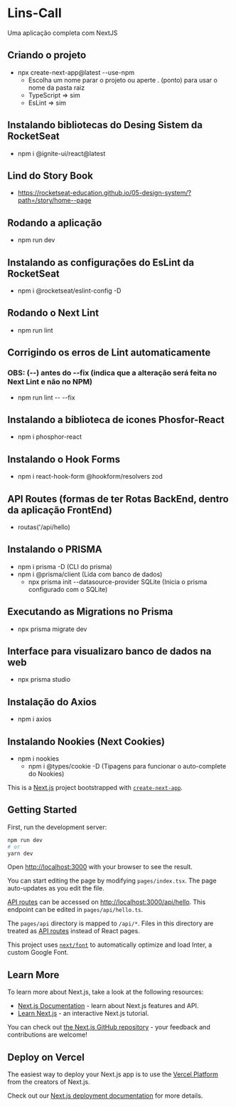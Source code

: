 # Lins-Call
Uma aplicação completa com NextJS

## Criando o projeto
- npx create-next-app@latest --use-npm
  - Escolha um nome parar o projeto ou aperte . (ponto) para usar o nome da pasta raiz
  - TypeScript  => sim
  - EsLint      => sim

## Instalando bibliotecas do Desing Sistem da RocketSeat
- npm i @ignite-ui/react@latest

## Lind do Story Book
- https://rocketseat-education.github.io/05-design-system/?path=/story/home--page

## Rodando a aplicação
- npm run dev

## Instalando as configurações do EsLint da RocketSeat
- npm i @rocketseat/eslint-config -D

## Rodando o Next Lint
- npm run lint

## Corrigindo os erros de Lint automaticamente 
### OBS: (--) antes do --fix (indica que a alteração será feita no Next Lint e não no NPM)
- npm run lint -- --fix

## Instalando a biblioteca de icones Phosfor-React
- npm i phosphor-react

## Instalando o Hook Forms
- npm i react-hook-form @hookform/resolvers zod

## API Routes (formas de ter Rotas BackEnd, dentro da aplicação FrontEnd)
- routas('/api/hello)

## Instalando o PRISMA
- npm i prisma -D (CLI do prisma)
- npm i @prisma/client (Lida com banco de dados)
  - npx prisma init --datasource-provider SQLite (Inicia o prisma configurado com o SQLite)

## Executando as Migrations no Prisma
- npx prisma migrate dev

## Interface para visualizaro banco de dados na web
- npx prisma studio

## Instalação do Axios
- npm i axios

## Instalando Nookies (Next Cookies)
- npm i nookies
  - npm i @types/cookie -D (Tipagens para funcionar o auto-complete do Nookies)












This is a [Next.js](https://nextjs.org/) project bootstrapped with [`create-next-app`](https://github.com/vercel/next.js/tree/canary/packages/create-next-app).

## Getting Started

First, run the development server:

```bash
npm run dev
# or
yarn dev
```

Open [http://localhost:3000](http://localhost:3000) with your browser to see the result.

You can start editing the page by modifying `pages/index.tsx`. The page auto-updates as you edit the file.

[API routes](https://nextjs.org/docs/api-routes/introduction) can be accessed on [http://localhost:3000/api/hello](http://localhost:3000/api/hello). This endpoint can be edited in `pages/api/hello.ts`.

The `pages/api` directory is mapped to `/api/*`. Files in this directory are treated as [API routes](https://nextjs.org/docs/api-routes/introduction) instead of React pages.

This project uses [`next/font`](https://nextjs.org/docs/basic-features/font-optimization) to automatically optimize and load Inter, a custom Google Font.

## Learn More

To learn more about Next.js, take a look at the following resources:

- [Next.js Documentation](https://nextjs.org/docs) - learn about Next.js features and API.
- [Learn Next.js](https://nextjs.org/learn) - an interactive Next.js tutorial.

You can check out [the Next.js GitHub repository](https://github.com/vercel/next.js/) - your feedback and contributions are welcome!

## Deploy on Vercel

The easiest way to deploy your Next.js app is to use the [Vercel Platform](https://vercel.com/new?utm_medium=default-template&filter=next.js&utm_source=create-next-app&utm_campaign=create-next-app-readme) from the creators of Next.js.

Check out our [Next.js deployment documentation](https://nextjs.org/docs/deployment) for more details.
